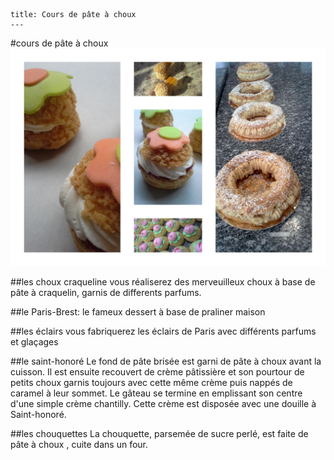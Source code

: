	title: Cours de pâte à choux
	---
#cours de pâte à choux
![choux-craqueline](images/pate-a-choux.jpg)

##les choux craqueline
vous réaliserez des merveuilleux choux à base de pâte à craquelin, garnis de differents parfums. 

##le Paris-Brest:
le fameux dessert à base de praliner maison

##les éclairs
vous fabriquerez les éclairs de Paris avec différents parfums et glaçages

##le saint-honoré
Le fond de pâte brisée est garni de pâte à choux avant la cuisson. Il est ensuite recouvert de crème pâtissière et son pourtour de petits choux garnis toujours avec cette même crème puis nappés de caramel à leur sommet. Le gâteau se termine en emplissant son centre d'une simple crème chantilly. Cette crème est disposée avec une douille à Saint-honoré.

##les chouquettes
La chouquette, parsemée de sucre perlé, est faite de pâte à choux , cuite dans un four.